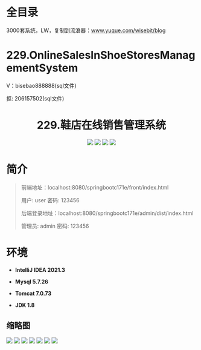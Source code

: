 # 全目录

3000套系统，LW，复制到流浪器：www.yuque.com/wisebit/blog

# 229.OnlineSalesInShoeStoresManagementSystem

<p>V：bisebao888888(sql文件)</p>
<p>抠: 206157502(sql文件)</p>

<p><h1 align="center">229.鞋店在线销售管理系统</h1></p>


<p align="center">
	<img src="https://img.shields.io/badge/jdk-1.8-orange.svg"/>
    <img src="https://img.shields.io/badge/springboot-5.x-lightgrey.svg"/>
    <img src="https://img.shields.io/badge/vue-3.x-blue.svg"/>
    <img src="https://img.shields.io/badge/mybatis-5.x-yellow.svg"/>
</p>

# 简介
>
> 
>
> 前端地址：localhost:8080/springbootc171e/front/index.html
>
> 用户: user   密码: 123456
> 
> 后端登录地址：localhost:8080/springbootc171e/admin/dist/index.html
>
> 管理员: admin   密码: 123456
>

>

# 环境

- <b>IntelliJ IDEA 2021.3</b>

- <b>Mysql 5.7.26</b>

- <b>Tomcat 7.0.73</b>

- <b>JDK 1.8</b>




## 缩略图

![](https://bitwise.oss-cn-heyuan.aliyuncs.com/2024/9/10/19f3089d-d388-490c-8d91-e089bcb860eb.png)
![](https://bitwise.oss-cn-heyuan.aliyuncs.com/2024/9/10/cfcd0b73-7dba-4f75-8bce-f8a61fd416ef.png)
![](https://bitwise.oss-cn-heyuan.aliyuncs.com/2024/9/10/b367b8b5-7344-420a-be9c-c0a0a292694f.png)
![](https://bitwise.oss-cn-heyuan.aliyuncs.com/2024/9/10/efc58852-091c-4d09-81b1-dbb10f99dcc9.png)
![](https://bitwise.oss-cn-heyuan.aliyuncs.com/2024/9/10/ed365034-a943-4cab-94bb-598d9d6405ca.png)
![](https://bitwise.oss-cn-heyuan.aliyuncs.com/2024/9/10/cc88d77b-cd73-44a9-bb26-4701f1cf424d.png)
![](https://bitwise.oss-cn-heyuan.aliyuncs.com/2024/9/10/bbe4b9bc-a1dc-444a-9ff5-bc2baaeaa766.png)




